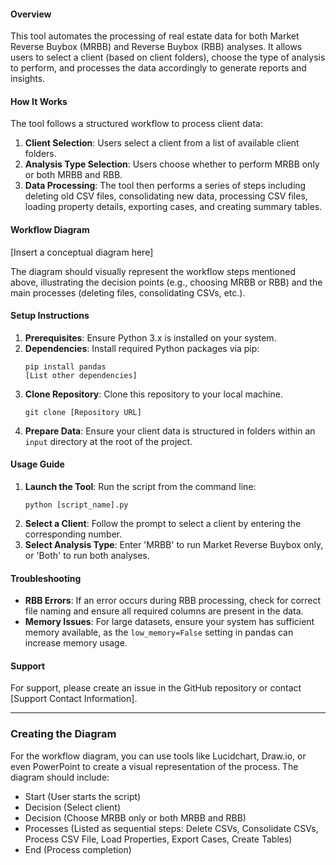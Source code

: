 #### Overview

This tool automates the processing of real estate data for both Market Reverse Buybox (MRBB) and Reverse Buybox (RBB) analyses. It allows users to select a client (based on client folders), choose the type of analysis to perform, and processes the data accordingly to generate reports and insights.

#### How It Works

The tool follows a structured workflow to process client data:

1. **Client Selection**: Users select a client from a list of available client folders.
2. **Analysis Type Selection**: Users choose whether to perform MRBB only or both MRBB and RBB.
3. **Data Processing**: The tool then performs a series of steps including deleting old CSV files, consolidating new data, processing CSV files, loading property details, exporting cases, and creating summary tables.

#### Workflow Diagram

[Insert a conceptual diagram here]

The diagram should visually represent the workflow steps mentioned above, illustrating the decision points (e.g., choosing MRBB or RBB) and the main processes (deleting files, consolidating CSVs, etc.).

#### Setup Instructions

1. **Prerequisites**: Ensure Python 3.x is installed on your system.
2. **Dependencies**: Install required Python packages via pip:
   ```
   pip install pandas
   [List other dependencies]
   ```
3. **Clone Repository**: Clone this repository to your local machine.
   ```
   git clone [Repository URL]
   ```
4. **Prepare Data**: Ensure your client data is structured in folders within an `input` directory at the root of the project.

#### Usage Guide

1. **Launch the Tool**: Run the script from the command line:
   ```
   python [script_name].py
   ```
2. **Select a Client**: Follow the prompt to select a client by entering the corresponding number.
3. **Select Analysis Type**: Enter 'MRBB' to run Market Reverse Buybox only, or 'Both' to run both analyses.

#### Troubleshooting

- **RBB Errors**: If an error occurs during RBB processing, check for correct file naming and ensure all required columns are present in the data.
- **Memory Issues**: For large datasets, ensure your system has sufficient memory available, as the `low_memory=False` setting in pandas can increase memory usage.

#### Support

For support, please create an issue in the GitHub repository or contact [Support Contact Information].

---

### Creating the Diagram

For the workflow diagram, you can use tools like Lucidchart, Draw.io, or even PowerPoint to create a visual representation of the process. The diagram should include:

- Start (User starts the script)
- Decision (Select client)
- Decision (Choose MRBB only or both MRBB and RBB)
- Processes (Listed as sequential steps: Delete CSVs, Consolidate CSVs, Process CSV File, Load Properties, Export Cases, Create Tables)
- End (Process completion)
